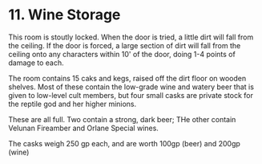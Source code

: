 # 11. Wine Storage

This room is stoutly locked. When the door is tried, a little dirt
will fall from the ceiling.  If the door is forced, a large
section of dirt will fall from the ceiling onto any characters 
within 10' of the door, doing 1-4 points of damage to each.

The room contains 15 caks and kegs, raised off the dirt floor on
wooden shelves.  Most of these contain the low-grade wine and
watery beer that is given to low-level cult members, but four small casks
are private stock for the reptile god and her higher minions.

These are all full. Two contain a strong, dark beer; THe other contain
Velunan Fireamber and Orlane Special wines.

The casks weigh 250 gp each, and are worth 100gp (beer) and 200gp (wine)

